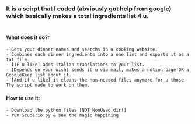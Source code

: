 ### It is a scirpt that I coded (abviously got help from google) which basically makes a **total ingredients** list 4 u. <br><br>

#### What does it do?:<br>
    - Gets your dinner names and searchs in a cooking website.
    - Combines each dinner ingredients into a one list and exports it as a txt file.
    - [IF u like] adds italian translations to your list.
    - [Depends on your wish] sends it u via mail, makes a notion page OR a GoogleKeep list about it.
    - [And if u like] it cleans the non-needed files anymore for u those The script made to work on them.

#### How to use it:<br>
    - Download the python files [NOT NonUsed dir!]
    - run Scuderio.py & see the magic happining
